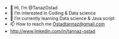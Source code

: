 - 👋 Hi, I’m @TanazOstad
- 👀 I’m interested in Coding &  Data science
- 🌱 I’m currently learning Data science & Java script
- 📫 How to reach me Ostadtannaz@gmail.com
- http://www.linkedin.com/in/tannaz-ostad

<!---
TanazOstad/TanazOstad is a ✨ special ✨ repository because its `README.md` (this file) appears on your GitHub profile.
You can click the Preview link to take a look at your changes.
--->
